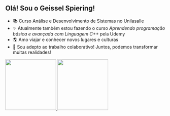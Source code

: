 ## Olá! Sou o Geissel Spiering! 


- 📚 Curso Análise e Desenvolvimento de Sistemas no Unilasalle
- ✨ Atualmente também estou fazendo o curso _Aprendendo programação básica e avançada com Linguagem C++_ pela Udemy
- 🌎 Amo viajar e conhecer novos lugares e culturas
- 🚀 Sou adepto ao trabalho colaborativo! Juntos, podemos transformar muitas realidades!


 <div>
  <a href="https://github.com/geisselspiering">
  <img height="160em" src="https://github-readme-stats.vercel.app/api?username=geisselspiering&show_icons=true&theme=merko&include_all_commits=true&count_private=true"/>
  <img height="160em" src="https://github-readme-stats.vercel.app/api/top-langs/?username=geisselspiering&layout=compact&langs_count=7&theme=merko"/>
</div>
  
##
  
